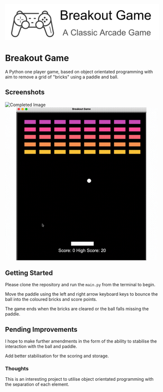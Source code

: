 ![Breakout Game App banner](images/breakout_banner.png)
 
# Breakout Game
 
A Python one player game, based on object orientated programming with aim to remove a grid of "bricks" using a paddle and ball. 

## Screenshots

<img align="center" alt="Completed Image" height="500" src="images/Screenshot Main" width="650"/>

<img align="center" alt="Gif Version" height="500" src="images/breakout_gif.gif" width="500"/>

## Getting Started
 
Please clone the repository and run the `main.py` from the terminal to begin.

Move the paddle using the left and right arrow keyboard keys to bounce the ball into the coloured bricks and score points. 

The game ends when the bricks are cleared or the ball falls missing the paddle. 
 
## Pending Improvements
 
I hope to make further amendments in the form of the ability to stabilise the interaction with the ball and paddle. 

Add better stabilisation for the scoring and storage. 
 
### Thoughts
 
This is an interesting project to utilise object orientated programming with the separation of each element. 
